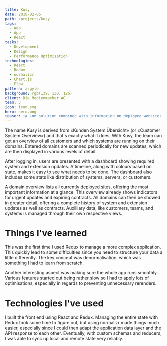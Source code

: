 ```yaml
---
title: Kusy
date: 2018-02-06
path: /projects/kusy
tags:
  - Web
  - App
  - React
tasks:
  - Development
  - Design
  - Performance Optimisation
technologies:
  - React
  - Redux
  - normalizr
  - Chart.js
  - Flow
pattern: argyle
background: rgb(139, 130, 126)
client: Die Medienmacher AG
team: 3
icon: icon.svg
hero: hero.png
teaser: "A CRM solution combined with information on deployed websites and apps helps the team ensure that all installations are kept up to date in order to conform with any service level agreements."
---
```


The name Kusy is derived from «Kunden System Übersicht» (or «Customer System Overview») and that's exactly what it does. With Kusy, the team can get an overview of all customers and which systems are running on their domains. Entered domains are scanned periodically for new updates, which are then displayed in various levels of detail.

After logging in, users are presented with a dashboard showing required system and extension updates. A timeline, along with colours based on state, makes it easy to see what needs to be done. The dashboard also includes some stats like distribution of systems, servers, or customers.

A domain overview lists all currently deployed sites, offering the most important information at a glance. This overview already shows indicators for urgent updates and expiring contracts. All domains can then be showed in greater detail, offering a complete history of system and extension updates as well as contracts. Auxilliary data, like customers, teams, and systems is managed through their own respective views.

# Things I've learned

This was the first time I used Redux to manage a more complex application. This quickly lead to some difficulties since you need to structure your data a little differently. The key concept was denormalisation, which was something I had to learn from scratch.

Another interesting aspect was making sure the whole app runs smoothly. Various features started out being rather slow so I had to apply lots of optimisations, especially in regards to preventing unnecessary rerenders.

# Technologies I've used

I built the front end using React and Redux. Managing the entire state with Redux took some time to figure out, but using normalizr made things much easier, especially since I could then adapt the application data layer and the API response to each other. Eventually, with custom schemas and reducers, I was able to sync up local and remote state very reliably.
